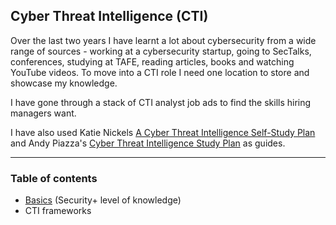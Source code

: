## Cyber Threat Intelligence (CTI)

Over the last two years I have learnt a lot about cybersecurity from a wide range of sources - working at a cybersecurity startup, going to SecTalks, conferences, studying at TAFE, reading articles, books and watching YouTube videos. To move into a CTI role I need one location to store and showcase my knowledge.

I have gone through a stack of CTI analyst job ads to find the skills hiring managers want.

I have also used Katie Nickels [A Cyber Threat Intelligence Self-Study Plan](https://medium.com/katies-five-cents/a-cyber-threat-intelligence-self-study-plan-part-1-968b5a8daf9a) and Andy Piazza's [Cyber Threat Intelligence Study Plan](https://klrgrz.medium.com/cyber-threat-intelligence-study-plan-c60484d319cb) as guides.

___________________________

### Table of contents

* [Basics](https://github.com/thequietlife/CTI-101/blob/378c5f3175dd4e013a3eaa2b1b3fce110f779416/assets/basics.md) (Security+ level of knowledge)
* CTI frameworks
